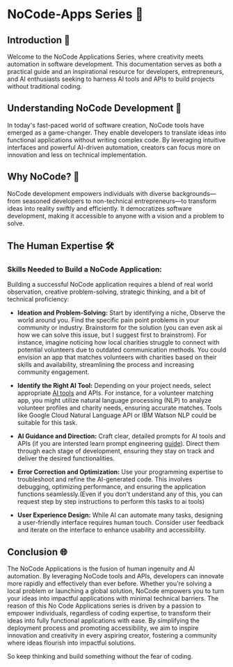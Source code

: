 # NoCode-Apps Series 🚀

## Introduction 🌈

Welcome to the NoCode Applications Series, where creativity meets automation in software development. This documentation serves as both a practical guide and an inspirational resource for developers, entrepreneurs, and AI enthusiasts seeking to harness AI tools and APIs to build projects without traditional coding.

## Understanding NoCode Development 🤖

In today's fast-paced world of software creation, NoCode tools have emerged as a game-changer. They enable developers to translate ideas into functional applications without writing complex code. By leveraging intuitive interfaces and powerful AI-driven automation, creators can focus more on innovation and less on technical implementation.

## Why NoCode? 🌟

NoCode development empowers individuals with diverse backgrounds—from seasoned developers to non-technical entrepreneurs—to transform ideas into reality swiftly and efficiently. It democratizes software development, making it accessible to anyone with a vision and a problem to solve.

## The Human Expertise 🛠️

### Skills Needed to Build a NoCode Application:

Building a successful NoCode application requires a blend of real world observation, creative problem-solving, strategic thinking, and a bit of technical proficiency:

- **Ideation and Problem-Solving:** Start by identifying a niche, Observe the world around you. Find the specific pain point problems in your community or industry. Brainstorm for the solution (you can even ask ai how we can solve this issue, but I suggest first to brainstrom). For instance, imagine noticing how local charities struggle to connect with potential volunteers due to outdated communication methods. You could envision an app that matches volunteers with charities based on their skills and availability, streamlining the process and increasing community engagement.
  
- **Identify the Right AI Tool:** Depending on your project needs, select appropriate [AI tools](https://www.futurepedia.io/) and APIs. For instance, for a volunteer matching app, you might utilize natural language processing (NLP) to analyze volunteer profiles and charity needs, ensuring accurate matches. Tools like Google Cloud Natural Language API or IBM Watson NLP could be suitable for this task.

- **AI Guidance and Direction:** Craft clear, detailed prompts for AI tools and APIs (if you are intersted learn prompt engineering [guide](https://learnprompting.org/docs/intro)). Direct them through each stage of development, ensuring they stay on track and deliver the desired functionalities.

- **Error Correction and Optimization:** Use your programming expertise to troubleshoot and refine the AI-generated code. This involves debugging, optimizing performance, and ensuring the application functions seamlessly.(Even if you don't understand any of this, you can request step by step instructions to perform this tasks to ai tools)

- **User Experience Design:** While AI can automate many tasks, designing a user-friendly interface requires human touch. Consider user feedback and iterate on the interface to enhance usability and accessibility.

## Conclusion 🌐

The NoCode Applications is the fusion of human ingenuity and AI automation. By leveraging NoCode tools and APIs, developers can innovate more rapidly and effectively than ever before. Whether you're solving a local problem or launching a global solution, NoCode empowers you to turn your ideas into impactful applications with minimal technical barriers. 
The reason of this No Code Applications series is driven by a passion to empower individuals, regardless of coding expertise, to transform their ideas into fully functional applications with ease. By simplifying the deployment process and promoting accessibility, we aim to inspire innovation and creativity in every aspiring creator, fostering a community where ideas flourish into impactful solutions.

So keep thinking and build something without the fear of coding. 







